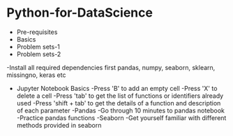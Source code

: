 # Python-for-DataScience

- Pre-requisites
- Basics
- Problem sets-1
- Problem sets-2

-Install all required dependencies first
  pandas, numpy, seaborn, sklearn, missingno, keras etc
  
- Jupyter Notebook Basics
    -Press 'B' to add an empty cell
    -Press 'X' to delete a cell
    -Press 'tab' to get the list of functions or identifiers already used
    -Press 'shift + tab' to get the details of a function and description of each parameter
-Pandas
    -Go through 10 minutes to pandas notebook
    -Practice pandas functions
-Seaborn
    -Get yourself familiar with different methods provided in seaborn
